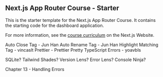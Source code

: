 ## Next.js App Router Course - Starter

This is the starter template for the Next.js App Router Course. It contains the starting code for the dashboard application.

For more information, see the [course curriculum](https://nextjs.org/learn) on the Next.js Website.

Auto Close Tag - Jun Han
Auto Rename Tag - Jun Han
Highlight Matching Tag - vincaslt
Prettier - Prettier
Pretty TypeScript Errors - yoavbls

SQLite?
Tailwind Shades?
Version Lens?
Error Lens?
Console Ninja?

Chapter 13 - Handling Errors